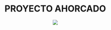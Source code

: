 <h1 align= center>PROYECTO AHORCADO</h1>
<p align = center><img src = https://play-lh.googleusercontent.com/27_vqM7JDATQmp4ZRF_WUdq9jRRtcDq7iB9Ja80FyQSKr4vSX80oif_br8LBN1jJf-c=w240-h480-rw></p>

 
